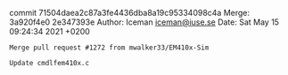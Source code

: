 commit 71504daea2c87a3fe4436dba8a19c95334098c4a
Merge: 3a920f4e0 2e347393e
Author: Iceman <iceman@iuse.se>
Date:   Sat May 15 09:24:34 2021 +0200

    Merge pull request #1272 from mwalker33/EM410x-Sim
    
    Update cmdlfem410x.c


